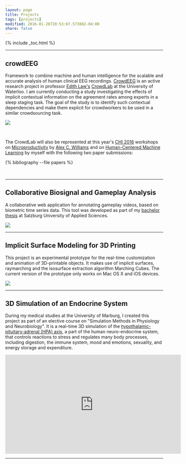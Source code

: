 ```yaml
---
layout: page
title: Projects
tags: [projects]
modified: 2016-01-26T20:53:07.573882-04:00
share: false
---
```


{% include _toc.html %}

---

## crowdEEG

Framework to combine machine and human intelligence for the scalable and accurate analysis of human clinical EEG recordings.
<a href="https://github.com/edithlmlaw/crowdeeg-viewer" target="_blank">CrowdEEG</a> is an active research project in professor <a href="https://hci.cs.uwaterloo.ca/faculty/elaw" target="_blank">Edith Law's</a> <a href="https://hci.cs.uwaterloo.ca/faculty/elaw/people.html" target="_blank">CrowdLab</a> at the University of Waterloo. I am currently conducting a study investigating the effects of implicit contextual information on the agreement rates among experts in a sleep staging task. The goal of the study is to identify such contextual dependencies and make them explicit for crowdworkers to be used in a similar crowdsourcing task.

<div><a href="https://github.com/edithlmlaw/crowdeeg-viewer" target="_blank"><img src="{{ site.url }}/images/crowdeeg_expert_annotation_interface.png"></a></div>

&nbsp;

The CrowdLab will also be represented at this year's <a href="https://chi2016.acm.org/wp/" target="_blank">CHI 2016</a> workshops on <a href="http://research.microsoft.com/en-us/um/people/teevan/misc/microproductivity/" target="_blank">Microproductivity</a> by <a href="http://acw.io/" target="_blank">Alex C. Williams</a> and on <a href="http://hcml2016.goldsmithsdigital.com/" target="_blank">Human-Centered Machine Learning</a> by myself with the following two paper submissions:

{% bibliography --file papers %}

&nbsp;

---

## Collaborative Biosignal and Gameplay Analysis

A collaborative web application for annotating gameplay videos, based on biometric time series data. This tool was developed as part of my <a href="{{ site.url }}/publications/schaekermann_bachelorsthesis_2014.pdf" target="_blank">bachelor thesis</a> at Salzburg University of Applied Sciences.

<div><a href="{{ site.url }}/publications/schaekermann_bachelorsthesis_2014.pdf" target="_blank"><img src="{{ site.url }}/images/collaborative_biosignal_gameplay_video_annotation_tool.png"></a></div>

---

## Implicit Surface Modeling for 3D Printing

This project is an experimental prototype for the real-time customization and animation of 3D-printable objects. It makes use of implicit surfaces, raymarching and the isosurface extraction algorithm Marching Cubes. The current version of the prototype only works on Mac OS X and iOS devices.

<div><a href="http://primary-matter.meteor.com/" target="_blank"><img src="{{ site.url }}/images/implicit_surface_modeling_for_3D_printing.png"></a></div>

---

## 3D Simulation of an Endocrine System

During my medical studies at the University of Marburg, I created this project as part of an elective course on "Simulation Methods in Physiology and Neurobiology". It is a real-time 3D simulation of the <a href="https://en.wikipedia.org/wiki/Hypothalamic%E2%80%93pituitary%E2%80%93adrenal_axis" target="_blank">hypothalamic-pituitary-adrenal (HPA) axis</a>, a part of the human neuro-endocrine system, that controls reactions to stress and regulates many body processes, including digestion, the immune system, mood and emotions, sexuality, and energy storage and expenditure.

<div><iframe width="560" height="315" src="https://www.youtube.com/embed/Me999FGPc6c" frameborder="0"> </iframe></div>

---